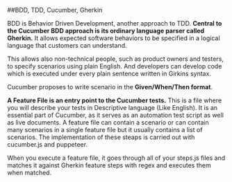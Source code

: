 ##BDD, TDD, Cucumber, Gherkin

BDD is Behavior Driven Development, another approach to TDD.
**Central to the Cucumber BDD approach is its ordinary language parser called Gherkin.** It allows expected software behaviors to be specified in a logical language that customers can understand.

This allows also non-technical people, such as product owners and testers, to specify scenarios using plain English.
And developers can develop code which is executed under every plain sentence written in Girkins syntax.

Cucumber proposes to write scenario in the **Given/When/Then format**.

**A Feature File is an entry point to the Cucumber tests.** This is a file where you will describe your tests in Descriptive language (Like English). It is an essential part of Cucumber, as it serves as an automation test script as well as live documents. A feature file can contain a scenario or can contain many scenarios in a single feature file but it usually contains a list of scenarios. The implementation of these steaps is carried out with cucumber.js and puppeteer.

When you execute a feature file, it goes through all of your steps.js files and matches it against Gherkin feature steps with regex and executes them when matched. 
